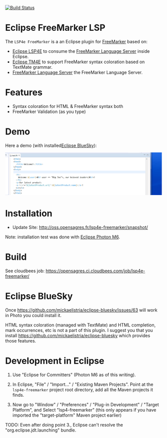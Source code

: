 [![Build Status](https://secure.travis-ci.org/angelozerr/lsp4e-freemarker.png)](http://travis-ci.org/angelozerr/lsp4e-freemarker)

Eclipse FreeMarker LSP
===========================

The `LSP4e FreeMarker` is a an Eclipse plugin for [FreeMarker](https://freemarker.apache.org/) based on:

* [Eclipse LSP4E](https://projects.eclipse.org/projects/technology.lsp4e) to consume the [FreeMarker Language Server](https://github.com/angelozerr/freemarker-languageserver) inside Eclipse.
* [Eclipse TM4E](https://projects.eclipse.org/projects/technology.tm4e) to support FreeMarker syntax coloration based on TextMate grammar. 
* [FreeMarker Language Server](https://github.com/angelozerr/freemarker-languageserver) the FreeMarker Language Server.

Features
===========================

* Syntax coloration for HTML & FreeMarker syntax both
* FreeMarker Validation (as you type) 
 
Demo
===========================

Here a demo (with installed[Eclipse BlueSky](https://github.com/mickaelistria/eclipse-bluesky)):
 
 ![Editor Config](screenshots/FreeMarkerLSPDemo.gif)
 
Installation
===========================

 * Update Site: http://oss.opensagres.fr/lsp4e-freemarker/snapshot/

Note: installation test was done with [Eclipse Photon M6](https://www.eclipse.org/downloads/packages/release/Photon/M6).

Build
===========================

See cloudbees job: https://opensagres.ci.cloudbees.com/job/lsp4e-freemarker/

Eclipse BlueSky
===========================

Once https://github.com/mickaelistria/eclipse-bluesky/issues/63 will work in Photo you could install it.

HTML syntax coloration (managed with TextMate) and HTML completion, mark occurrences, etc is not a part of this plugin. I suggest you that you install https://github.com/mickaelistria/eclipse-bluesky
which provides those features.

Development in Eclipse
======================

1. Use "Eclipse for Committers" (Photon M6 as of this writing).

2. In Eclipse, "File" / "Import..." / "Existing Maven Projects". Point at the `lsp4e-freemarker` project root directory, add all the Maven projects it finds.

3. Now go to "Window" / "Preferences" / "Plug-in Development" / "Target Platform", and Select "lsp4-freemarker" (this only appears if you have imported the "target-platform" Maven project earlier)

TODO: Even after doing point 3., Eclipse can't resolve the "org.eclipse.jdt.launching" bundle.
